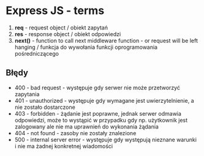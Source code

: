 # Express JS - terms

1. **req** - request object / obiekt zapytań
2. **res** - response object / obiekt odpowiedzi
3. **next()** - function to call next middleware function - or request will be left hanging / funkcja do wywołania funkcji oprogramowania pośredniczącego

## Błędy
* 400 - bad request - występuje gdy serwer nie może przetworzyć zapytania
* 401 - unauthorized - występuje gdy wymagane jest uwierzytelnienie, a nie zostało dostarczone
* 403 - forbidden - żądanie jest poprawne, jednak serwer odmawia odpowiedzi, może to wystąpić w przypadku gdy np. użytkownik jest zalogowany ale nie ma uprawnień do wykonania żądania
* 404 - not found - zasoby nie zostały znalezione
* 500 - internal server error - występuje gdy występują nieznane warunki i nie ma żadnej konkretnej wiadomości